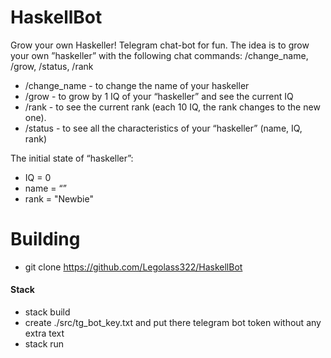 # HaskellBot
Grow your own Haskeller!
Telegram chat-bot for fun. The idea is to grow your own ”haskeller” with the following chat commands: /change_name, /grow, /status, /rank
- /change_name - to change the name of your haskeller
- /grow - to grow by 1 IQ of your “haskeller” and see the current IQ
- /rank - to see the current rank (each 10 IQ, the rank changes to the new one).
- /status - to see all the characteristics of your “haskeller” (name, IQ, rank)
<p>The initial state of “haskeller”:</p>
    <ul>
  <li>IQ = 0</li>
  <li>name = “”</li>
  <li>rank = "Newbie"</li>
    </ul>


# Building
- git clone https://github.com/Legolass322/HaskellBot
#### Stack 
  - stack build
  - create ./src/tg_bot_key.txt and put there telegram bot token without any extra text
  - stack run
